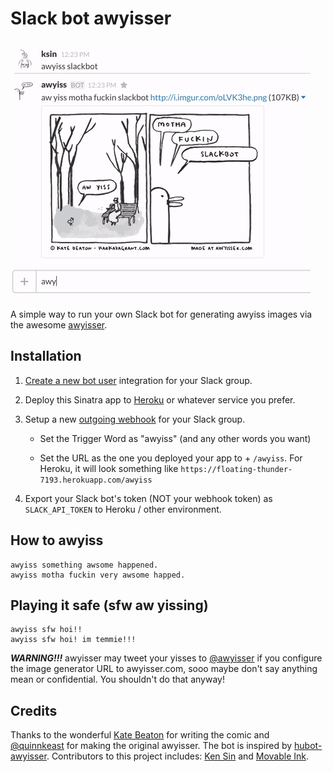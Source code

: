 # Slack bot awyisser

![awyiss](screencapture.gif)

A simple way to run your own Slack bot for generating awyiss images via the awesome [awyisser](http://www.awyisser.com/).

## Installation

1. [Create a new bot user](https://my.slack.com/services/new/bot) integration for your Slack group.

2. Deploy this Sinatra app to [Heroku](https://devcenter.heroku.com/articles/rack#sinatra) or whatever service you prefer.

3. Setup a new [outgoing webhook](https://my.slack.com/services/new/outgoing-webhook) for your Slack group.

    - Set the Trigger Word as "awyiss" (and any other words you want)

    - Set the URL as the one you deployed your app to + `/awyiss`. For Heroku, it will look something like `https://floating-thunder-7193.herokuapp.com/awyiss`

4. Export your Slack bot's token (NOT your webhook token) as `SLACK_API_TOKEN` to Heroku / other environment.

## How to awyiss

```
awyiss something awsome happened.
awyiss motha fuckin very awsome happed.
```

## Playing it safe (sfw aw yissing)

```
awyiss sfw hoi!!
awyiss sfw hoi! im temmie!!!
```

***WARNING!!!*** awyisser may tweet your yisses to [@awyisser](https://twitter.com/awyisser) if you configure the image generator URL to awyisser.com, sooo maybe don't say anything mean or confidential. You shouldn't do that anyway!

## Credits

Thanks to the wonderful [Kate Beaton](http://harkavagrant.com/) for writing the comic and [@quinnkeast](https://twitter.com/quinnkeast) for making the original awyisser. The bot is inspired by [hubot-awyisser](https://github.com/emilong/hubot-awyisser). Contributors to this project includes: [Ken Sin](https://github.com/ksin) and [Movable Ink](https://github.com/movableink).
